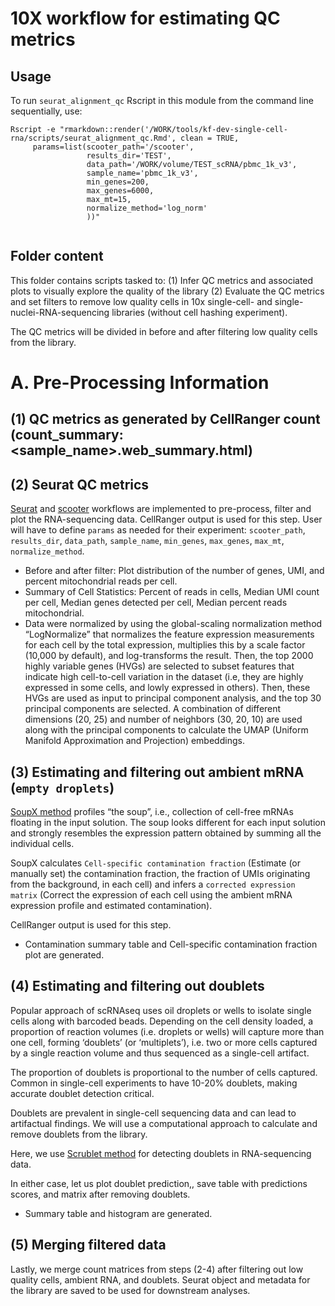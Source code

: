 # 10X workflow for estimating QC metrics

## Usage

To run `seurat_alignment_qc` Rscript in this module from the command line sequentially, use:

```
Rscript -e "rmarkdown::render('/WORK/tools/kf-dev-single-cell-rna/scripts/seurat_alignment_qc.Rmd', clean = TRUE,
     params=list(scooter_path='/scooter',
                 results_dir='TEST',
                 data_path='/WORK/volume/TEST_scRNA/pbmc_1k_v3',
                 sample_name='pbmc_1k_v3',
                 min_genes=200,
                 max_genes=6000,
                 max_mt=15,
                 normalize_method='log_norm'
                 ))"
                 
```

## Folder content

This folder contains scripts tasked to:
(1) Infer QC metrics and associated plots to visually explore the quality of the library
(2) Evaluate the QC metrics and set filters to remove low quality cells
in 10x single-cell- and single-nuclei-RNA-sequencing libraries (without cell hashing experiment).

The QC metrics will be divided in before and after filtering low quality cells from the library.


# A. Pre-Processing Information

## (1) QC metrics as generated by CellRanger count (count_summary: <sample_name>.web_summary.html)
## (2) Seurat QC metrics
[Seurat](https://satijalab.org/seurat/articles/pbmc3k_tutorial.html) and [scooter](https://github.com/igordot/scooter) workflows are implemented to pre-process, filter and plot the RNA-sequencing data. CellRanger output is used for this step. User will have to define `params` as needed for their experiment: `scooter_path`, `results_dir`, `data_path`, `sample_name`, `min_genes`, `max_genes`, `max_mt`, `normalize_method`. 
  - Before and after filter: Plot distribution of the number of genes, UMI, and percent mitochondrial reads per cell.
  - Summary of Cell Statistics: Percent of reads in cells, Median UMI count per cell, Median genes detected per cell, Median percent reads mitochondrial.
  - Data were normalized by using the global-scaling normalization method “LogNormalize” that normalizes the feature expression measurements for each cell by the total expression, multiplies this by a scale factor (10,000 by default), and log-transforms the result. Then, the top 2000 highly variable genes (HVGs) are selected to subset features that indicate high cell-to-cell variation in the dataset (i.e, they are highly expressed in some cells, and lowly expressed in others). Then, these HVGs are used as input to principal component analysis, and the top 30 principal components are selected. A combination of different dimensions (20, 25) and number of neighbors (30, 20, 10) are used along with the principal components to calculate the UMAP (Uniform Manifold Approximation and Projection) embeddings.

## (3) Estimating and filtering out ambient mRNA (`empty droplets`)

[SoupX method](https://cran.r-project.org/web/packages/SoupX/vignettes/pbmcTutorial.html) profiles “the soup”, i.e., collection of cell-free mRNAs floating in the input solution. The soup looks different for each input solution and strongly resembles the expression pattern obtained by summing all the individual cells.

SoupX calculates `Cell-specific contamination fraction` (Estimate (or manually set) the contamination fraction, the fraction of UMIs originating from the background, in each cell) and infers a `corrected expression matrix` (Correct the expression of each cell using the ambient mRNA expression profile and estimated contamination).

 CellRanger output is used for this step.
 -  Contamination summary table and Cell-specific contamination fraction plot are generated.

## (4) Estimating and filtering out doublets

Popular approach of scRNAseq uses oil droplets or wells to isolate single cells along with barcoded beads. Depending on the cell density loaded, a proportion of reaction volumes (i.e. droplets or wells) will capture more than one cell, forming ‘doublets’ (or ‘multiplets’), i.e. two or more cells captured by a single reaction volume and thus sequenced as a single-cell artifact. 

The proportion of doublets is proportional to the number of cells captured. Common in single-cell experiments to have 10-20% doublets, making accurate doublet detection critical.

Doublets are prevalent in single-cell sequencing data and can lead to artifactual findings. We will use a computational approach to calculate and remove doublets from the library.

Here, we use [Scrublet method](https://github.com/swolock/scrublet) for detecting doublets in RNA-sequencing data.


In either case, let us plot doublet prediction,, save table with predictions scores, and matrix after removing doublets.
 -  Summary table and histogram are generated.


## (5) Merging filtered data

Lastly, we merge count matrices from steps (2-4) after filtering out low quality cells, ambient RNA, and doublets. Seurat object and metadata for the library are saved to be used for downstream analyses.

